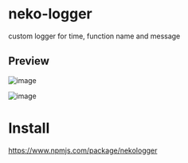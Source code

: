 # neko-logger
custom logger for time, function name and message

## Preview
![image](https://github.com/durpyneko/neko-logger/assets/89787577/eb0f878e-c77a-41ad-a34d-f9715ef7c7ea)

![image](https://github.com/durpyneko/neko-logger/assets/89787577/57450fa0-4290-4cb8-9157-60b535a204d5)

# Install
https://www.npmjs.com/package/nekologger


